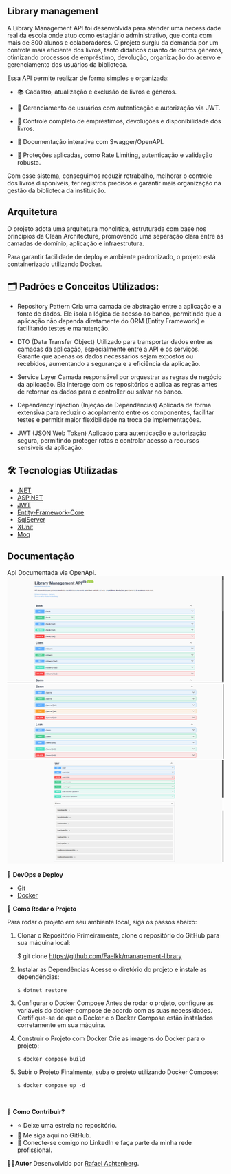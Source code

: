 ## Library management

A Library Management API foi desenvolvida para atender uma necessidade real da escola onde atuo como estagiário administrativo, que conta com mais de 800 alunos e colaboradores.
O projeto surgiu da demanda por um controle mais eficiente dos livros, tanto didáticos quanto de outros gêneros, otimizando processos de empréstimo, devolução, organização do acervo e gerenciamento dos usuários da biblioteca.

Essa API permite realizar de forma simples e organizada:

- 📚 Cadastro, atualização e exclusão de livros e gêneros.

- 👤 Gerenciamento de usuários com autenticação e autorização via JWT.

- 🔄 Controle completo de empréstimos, devoluções e disponibilidade dos livros.

- 📑 Documentação interativa com Swagger/OpenAPI.

- 🚀 Proteções aplicadas, como Rate Limiting, autenticação e validação robusta.

Com esse sistema, conseguimos reduzir retrabalho, melhorar o controle dos livros disponíveis, ter registros precisos e garantir mais organização na gestão da biblioteca da instituição.

## Arquitetura

O projeto adota uma arquitetura monolítica, estruturada com base nos princípios da Clean Architecture, promovendo uma separação clara entre as camadas de domínio, aplicação e infraestrutura.

Para garantir facilidade de deploy e ambiente padronizado, o projeto está containerizado utilizando Docker.

## 🗂️ Padrões e Conceitos Utilizados:

- Repository Pattern
  Cria uma camada de abstração entre a aplicação e a fonte de dados. Ele isola a lógica de acesso ao banco, permitindo que a aplicação não dependa diretamente do ORM (Entity Framework) e facilitando testes e manutenção.

- DTO (Data Transfer Object)
  Utilizado para transportar dados entre as camadas da aplicação, especialmente entre a API e os serviços. Garante que apenas os dados necessários sejam expostos ou recebidos, aumentando a segurança e a eficiência da aplicação.

- Service Layer
  Camada responsável por orquestrar as regras de negócio da aplicação. Ela interage com os repositórios e aplica as regras antes de retornar os dados para o controller ou salvar no banco.

- Dependency Injection (Injeção de Dependências)
  Aplicada de forma extensiva para reduzir o acoplamento entre os componentes, facilitar testes e permitir maior flexibilidade na troca de implementações.

- JWT (JSON Web Token)
  Aplicado para autenticação e autorização segura, permitindo proteger rotas e controlar acesso a recursos sensíveis da aplicação.

## 🛠️ Tecnologias Utilizadas

- [.NET](https://dotnet.microsoft.com/pt-br/)
- [ASP.NET](https://learn.microsoft.com/pt-br/aspnet/core/?view=aspnetcore-9.0&WT.mc_id=dotnet-35129-website)
- [JWT](https://jwt.io/)
- [Entity-Framework-Core](https://learn.microsoft.com/en-us/ef/core/)
- [SqlServer](https://www.microsoft.com/pt-br/sql-server/sql-server-downloads)
- [XUnit](https://learn.microsoft.com/pt-br/dotnet/core/testing/unit-testing-csharp-with-xunit)
- [Moq](https://learn.microsoft.com/pt-br/shows/visual-studio-toolbox/unit-testing-moq-framework)

## Documentação

Api Documentada via OpenApi.
![Swagger UI](./docs/images/library-management-swagger-1.png)
![Swagger UI](./docs/images/library-management-swagger-3.png)
![Swagger UI](./docs/images/library-management-swagger-2.png)

🔧 **DevOps e Deploy**

- [Git](https://git-scm.com)
- [Docker](https://www.docker.com/)

🚀 **Como Rodar o Projeto**

Para rodar o projeto em seu ambiente local, siga os passos abaixo:

1.  Clonar o Repositório
    Primeiramente, clone o repositório do GitHub para sua máquina local:

    $ git clone https://github.com/Faelkk/management-library

2.  Instalar as Dependências
    Acesse o diretório do projeto e instale as dependências:

        $ dotnet restore

3.  Configurar o Docker Compose
    Antes de rodar o projeto, configure as variáveis do docker-compose de acordo com as suas necessidades. Certifique-se de que o Docker e o Docker Compose estão instalados corretamente em sua máquina.

4.  Construir o Projeto com Docker
    Crie as imagens do Docker para o projeto:

        $ docker compose build

5.  Subir o Projeto
    Finalmente, suba o projeto utilizando Docker Compose:

        $ docker compose up -d

<br>

🤝 **Como Contribuir?**

- ⭐ Deixe uma estrela no repositório.
- 🔗 Me siga aqui no GitHub.
- 👥 Conecte-se comigo no LinkedIn e faça parte da minha rede profissional.

👨‍💻**Autor**
Desenvolvido por [Rafael Achtenberg](linkedin.com/in/rafael-achtenberg-7a4b12284/).
